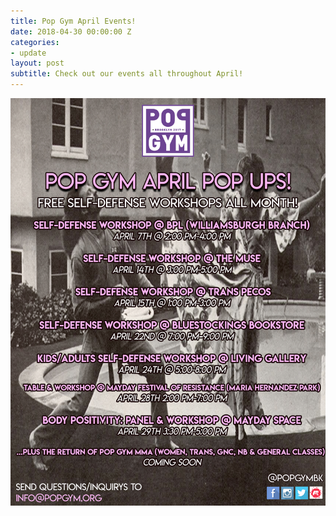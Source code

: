 ```yaml
---
title: Pop Gym April Events!
date: 2018-04-30 00:00:00 Z
categories:
- update
layout: post
subtitle: Check out our events all throughout April!
---
```


![Pop Gym april](/assets/calendarapril.jpg)
